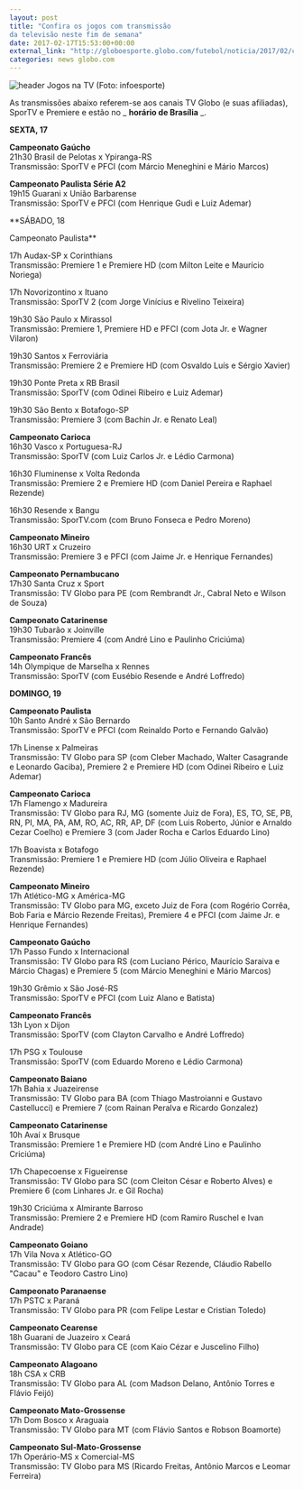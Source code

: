 ```yaml
---
layout: post
title: "Confira os jogos com transmissão 
da televisão neste fim de semana"
date: 2017-02-17T15:53:00+00:00
external_link: "http://globoesporte.globo.com/futebol/noticia/2017/02/confira-os-jogos-com-transmissao-da-televisao-neste-fim-de-semana.html"
categories: news globo.com
---
```

 ![header Jogos na TV (Foto: infoesporte)](http://s2.glbimg.com/qnuAu1qIFFpd2ICyfCdetEB9agI=/0x0:689x86/690x86/s.glbimg.com/es/ge/f/original/2015/03/10/header_jogos-na-tv_2.jpg "header Jogos na TV (Foto: infoesporte)")  

As transmissões abaixo referem-se aos canais TV Globo (e suas afiliadas), SporTV e Premiere e estão no _ **horário de Brasília** _.  
  
**SEXTA, 17**  
  
**Campeonato Gaúcho**  
21h30 Brasil de Pelotas x Ypiranga-RS  
Transmissão: SporTV e PFCI (com Márcio Meneghini e Mário Marcos)  
  
**Campeonato Paulista Série A2**  
19h15 Guarani x União Barbarense  
Transmissão: SporTV e PFCI (com Henrique Gudi e Luiz Ademar)  
  
**SÁBADO, 18  
  
Campeonato Paulista**  
    
17h Audax-SP x Corinthians  
Transmissão: Premiere 1 e Premiere HD (com Milton Leite e Maurício Noriega)  
  
17h Novorizontino x Ituano  
Transmissão: SporTV 2 (com Jorge Vinícius e Rivelino Teixeira)  
  
19h30 São Paulo x Mirassol  
Transmissão: Premiere 1, Premiere HD e PFCI (com Jota Jr. e Wagner Vilaron)

19h30 Santos x Ferroviária  
Transmissão: Premiere 2 e Premiere HD (com Osvaldo Luís e Sérgio Xavier)

19h30 Ponte Preta x RB Brasil  
Transmissão: SporTV (com Odinei Ribeiro e Luiz Ademar)  
  
19h30 São Bento x Botafogo-SP  
Transmissão: Premiere 3 (com Bachin Jr. e Renato Leal)  
  
**Campeonato Carioca**  
16h30 Vasco x Portuguesa-RJ  
Transmissão:&nbsp;SporTV (com Luiz Carlos Jr. e Lédio Carmona)  
  
16h30 Fluminense x Volta Redonda  
Transmissão: Premiere 2 e Premiere HD (com Daniel Pereira e Raphael Rezende)

16h30 Resende x Bangu  
Transmissão: SporTV.com (com Bruno Fonseca e Pedro Moreno)  
  
**Campeonato Mineiro**  
16h30 URT x Cruzeiro  
Transmissão: Premiere 3 e PFCI (com Jaime Jr. e Henrique Fernandes)

**Campeonato Pernambucano**  
17h30 Santa Cruz x Sport  
Transmissão: TV Globo para PE (com Rembrandt Jr., Cabral Neto e Wilson de Souza)  
  
**Campeonato Catarinense**  
19h30 Tubarão x Joinville  
Transmissão:&nbsp;Premiere 4 (com André Lino e Paulinho Criciúma)

**Campeonato Francês**  
14h Olympique de Marselha x Rennes  
Transmissão: SporTV (com Eusébio Resende e André Loffredo)

**DOMINGO, 19**  
  
**Campeonato Paulista**  
10h Santo André x São Bernardo  
Transmissão: SporTV e PFCI (com Reinaldo Porto e Fernando Galvão)  
  
17h Linense x Palmeiras  
Transmissão:&nbsp;TV Globo para SP (com Cleber Machado, Walter Casagrande e Leonardo Gaciba), Premiere 2 e Premiere HD (com Odinei Ribeiro e Luiz Ademar)

**Campeonato Carioca**  
17h Flamengo x Madureira  
Transmissão: TV Globo para RJ, MG (somente Juiz de Fora), ES, TO, SE, PB, RN, PI, MA, PA, AM, RO, AC, RR, AP, DF (com Luis Roberto, Júnior e Arnaldo Cezar Coelho) e Premiere 3 (com Jader Rocha e Carlos Eduardo Lino)  
  
17h Boavista x Botafogo  
Transmissão: Premiere 1 e Premiere HD (com Júlio Oliveira e Raphael Rezende)  
  
**Campeonato Mineiro**  
17h Atlético-MG x América-MG  
Transmissão: TV Globo para MG, exceto Juiz de Fora (com Rogério Corrêa, Bob Faria e Márcio Rezende Freitas), Premiere 4 e PFCI (com Jaime Jr. e Henrique Fernandes)

**Campeonato Gaúcho**  
17h Passo Fundo x Internacional  
Transmissão: TV Globo para RS (com Luciano Périco, Maurício Saraiva e Márcio Chagas) e Premiere 5&nbsp;(com Márcio Meneghini e Mário Marcos)  
  
19h30 Grêmio x São José-RS  
Transmissão: SporTV e PFCI (com Luiz Alano e Batista)  
  
**Campeonato Francês**  
13h Lyon x Dijon  
Transmissão: SporTV (com Clayton Carvalho e André Loffredo)  
  
17h PSG x Toulouse  
Transmissão: SporTV (com Eduardo Moreno e Lédio Carmona)  
  
**Campeonato Baiano**  
17h Bahia x Juazeirense  
Transmissão: TV Globo para BA (com Thiago Mastroianni e Gustavo Castellucci) e Premiere 7 (com Rainan Peralva e Ricardo Gonzalez)  
  
**Campeonato Catarinense**  
10h Avaí x Brusque  
Transmissão:&nbsp;Premiere 1 e Premiere HD (com André Lino e Paulinho Criciúma)

17h Chapecoense x Figueirense  
Transmissão:&nbsp;TV Globo para SC (com Cleiton César e Roberto Alves) e Premiere 6 (com Linhares Jr. e Gil Rocha)  
  
19h30 Criciúma x Almirante Barroso  
Transmissão: Premiere 2 e Premiere HD (com Ramiro Ruschel e Ivan Andrade)  
  
**Campeonato Goiano**  
17h Vila Nova x Atlético-GO  
Transmissão: TV Globo para GO (com César Rezende, Cláudio Rabello "Cacau" e Teodoro Castro Lino)  
  
**Campeonato Paranaense**  
17h PSTC x Paraná  
Transmissão:&nbsp;TV Globo para PR (com Felipe Lestar e Cristian Toledo)

**Campeonato Cearense**  
18h Guarani de Juazeiro x Ceará  
Transmissão: TV Globo para CE (com Kaio Cézar e Juscelino Filho)  
  
**Campeonato Alagoano**  
18h CSA x CRB  
Transmissão: TV Globo para AL (com Madson Delano, Antônio Torres e Flávio Feijó)

**Campeonato Mato-Grossense**  
17h Dom Bosco x Araguaia  
Transmissão: TV Globo para MT (com Flávio Santos e Robson Boamorte)  
  
**Campeonato Sul-Mato-Grossense**  
17h Operário-MS x Comercial-MS&nbsp;  
Transmissão: TV Globo para MS (Ricardo Freitas,&nbsp;Antônio Marcos e Leomar Ferreira)

